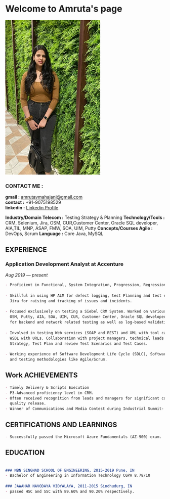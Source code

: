 # Welcome to Amruta's page

![alt text](https://github.com/amruta23897/amruta23897.github.io/blob/main/amruta.JPG?raw=true)


### CONTACT ME :
**gmail :**    amrutavmahajani@gmail.com  
**contact :**  +91-9075198529  
**linkedin :** [Linkedin Profile](https://www.linkedin.com/in/amruta-mahajani/)




**Industry/Domain Telecom :** Testing Strategy & Planning
**Technology/Tools        :** CRM, Selenium, Jira, OSM, CUR,Customer Center, Oracle SQL developer, AIA,TIL, MNP, ASAP, FMW, SOA, UIM, Putty
**Concepts/Courses Agile  :** DevOps, Scrum
**Language                :** Core Java, MySQL




## EXPERIENCE

### Application Development Analyst at Accenture 
_Aug 2019 — present_

```markdown
- Proficient in Functional, System Integration, Progression, Regression, Sanity and Negative Testing. 

- Skillful in using HP ALM for defect logging, test Planning and test execution. Experienced in using 
  Jira for raising and tracking of issues and incidents. 

- Focused exclusively on testing a Siebel CRM System. Worked on various tools and systems like 
  OSM, Putty, AIA, SOA, UIM, CUR, Customer Center, Oracle SQL developer, TIL, MNP, ASAP, FMW 
  for backend and network related testing as well as log-based validations.

- Involved in testing Web services (SOAP and REST) and XML with tool called SOAP UI for the local 
  WSDL with URLs. Collaboration with project managers, technical leads and BAs for developing Test 
  Strategy, Test Plan and review Test Scenarios and Test Cases. 

- Working experience of Software Development Life Cycle (SDLC), Software Testing Life Cycle (STLC) 
  and testing methodologies like Agile/Scrum.
```




## Work ACHIEVEMENTS

```markdown
- Timely Delivery & Scripts Execution
- P3-Advanced proficiency level in CRM. 
- Often received recognition from leads and managers for significant contribution in delivery of 
  quality release. 
- Winner of Communications and Media Contest during Industrial Summit- 2021.
```



## CERTIFICATIONS AND LEARNINGS
```markdown
- Successfully passed the Microsoft Azure Fundamentals (AZ-900) exam.
```



## EDUCATION
```markdown

### NBN SINGHAD SCHOOL OF ENGINEERING, 2015-2019 Pune, IN
- Bachelor of Engineering in Information Technology CGPA 8.78/10

### JAWAHAR NAVODAYA VIDYALAYA, 2011-2015 Sindhudurg, IN 
- passed HSC and SSC with 89.60% and 90.20% respectively.

```


